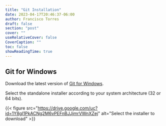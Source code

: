 ```yaml
---
title: "Git Installation"
date: 2023-04-17T20:46:37-06:00
author: Francisco Torres
draft: false
section: "post"
cover: ""
useRelativeCover: false
CoverCaption: ""
toc: false
showReadingTime: true
---
```


## Git for Windows

Download the latest version of [Git for Windows](https://git-scm.com/download/win).

Select the standalone installer according to your system architecture (32 or 64 bits).

{{< figure
src="https://drive.google.com/uc?id=1Y8gI1PkACNg2M6vPEFnBJJjmrVWnXZej"
alt="Select the installer to download" >}}